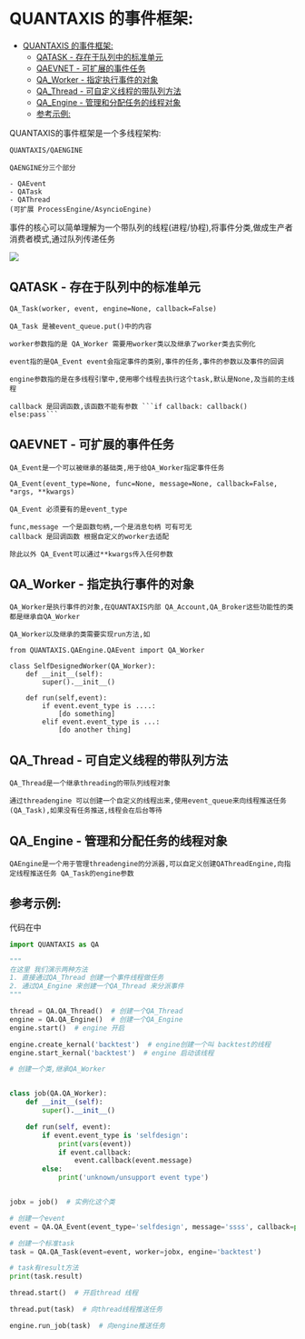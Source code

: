 # QUANTAXIS 的事件框架:
<!-- TOC -->

- [QUANTAXIS 的事件框架:](#quantaxis-的事件框架)
    - [QATASK - 存在于队列中的标准单元](#qatask---存在于队列中的标准单元)
    - [QAEVNET - 可扩展的事件任务](#qaevnet---可扩展的事件任务)
    - [QA_Worker - 指定执行事件的对象](#qa_worker---指定执行事件的对象)
    - [QA_Thread - 可自定义线程的带队列方法](#qa_thread---可自定义线程的带队列方法)
    - [QA_Engine - 管理和分配任务的线程对象](#qa_engine---管理和分配任务的线程对象)
    - [参考示例:](#参考示例)

<!-- /TOC -->

QUANTAXIS的事件框架是一个多线程架构:

```QUANTAXIS
QUANTAXIS/QAENGINE

QAENGINE分三个部分

- QAEvent
- QATask
- QAThread
(可扩展 ProcessEngine/AsyncioEngine)
```

事件的核心可以简单理解为一个带队列的线程(进程/协程),将事件分类,做成生产者消费者模式,通过队列传递任务


![](http://osnhakmay.bkt.clouddn.com/QUANTAXISEvent.png)

## QATASK - 存在于队列中的标准单元

```QUANTAXIS
QA_Task(worker, event, engine=None, callback=False)

QA_Task 是被event_queue.put()中的内容

worker参数指的是 QA_Worker 需要用worker类以及继承了worker类去实例化

event指的是QA_Event event会指定事件的类别,事件的任务,事件的参数以及事件的回调

engine参数指的是在多线程引擎中,使用哪个线程去执行这个task,默认是None,及当前的主线程

callback 是回调函数,该函数不能有参数 ```if callback: callback() else:pass```

```
## QAEVNET - 可扩展的事件任务

```QUANTAXIS
QA_Event是一个可以被继承的基础类,用于给QA_Worker指定事件任务

QA_Event(event_type=None, func=None, message=None, callback=False, *args, **kwargs)

QA_Event 必须要有的是event_type

func,message 一个是函数句柄,一个是消息句柄 可有可无
callback 是回调函数 根据自定义的worker去适配

除此以外 QA_Event可以通过**kwargs传入任何参数 

```

## QA_Worker - 指定执行事件的对象
```QUANTAXIS
QA_Worker是执行事件的对象,在QUANTAXIS内部 QA_Account,QA_Broker这些功能性的类都是继承自QA_Worker

QA_Worker以及继承的类需要实现run方法,如

from QUANTAXIS.QAEngine.QAEvent import QA_Worker

class SelfDesignedWorker(QA_Worker):
    def __init__(self):
        super().__init__()

    def run(self,event):
        if event.event_type is ....:
            [do something]
        elif event.event_type is ...:
            [do another thing]
```

## QA_Thread - 可自定义线程的带队列方法

```QUANTAXIS
QA_Thread是一个继承threading的带队列线程对象

通过threadengine 可以创建一个自定义的线程出来,使用event_queue来向线程推送任务(QA_Task),如果没有任务推送,线程会在后台等待
```
## QA_Engine - 管理和分配任务的线程对象

```QUANTAXIS
QAEngine是一个用于管理threadengine的分派器,可以自定义创建QAThreadEngine,向指定线程推送任务 QA_Task的engine参数
```


## 参考示例:

代码在[](about_event.py)中

```python
import QUANTAXIS as QA

""" 
在这里 我们演示两种方法 
1. 直接通过QA_Thread 创建一个事件线程做任务
2. 通过QA_Engine 来创建一个QA_Thread 来分派事件
"""

thread = QA.QA_Thread()  # 创建一个QA_Thread
engine = QA.QA_Engine()  # 创建一个QA_Engine
engine.start()  # engine 开启

engine.create_kernal('backtest')  # engine创建一个叫 backtest的线程
engine.start_kernal('backtest')  # engine 启动该线程

# 创建一个类,继承QA_Worker


class job(QA.QA_Worker):
    def __init__(self):
        super().__init__()

    def run(self, event):
        if event.event_type is 'selfdesign':
            print(vars(event))
            if event.callback:
                event.callback(event.message)
        else:
            print('unknown/unsupport event type')


jobx = job()  # 实例化这个类

# 创建一个event
event = QA.QA_Event(event_type='selfdesign', message='ssss', callback=print)

# 创建一个标准task
task = QA.QA_Task(event=event, worker=jobx, engine='backtest')

# task有result方法
print(task.result)

thread.start()  # 开启thread 线程

thread.put(task)  # 向thread线程推送任务

engine.run_job(task)  # 向engine推送任务


```